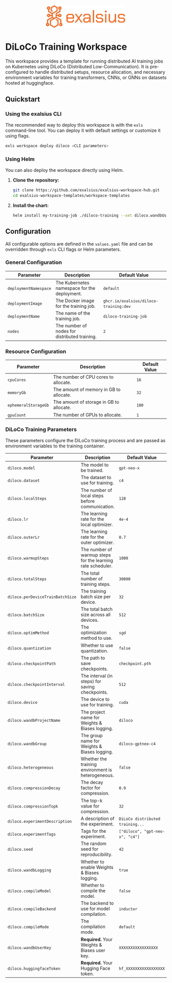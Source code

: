 <p align="center"><img src="../../docs/img/logo_banner.png" alt="exalsius banner" width="250"></p>

# DiLoCo Training Workspace

This workspace provides a template for running distributed AI training jobs on Kubernetes using DiLoCo (Distributed Low-Communication). 
It is pre-configured to handle distributed setups, resource allocation, and necessary environment variables for training transformers, CNNs, or GNNs on datasets hosted at huggingface.

## Quickstart

### Using the exalsius CLI

The recommended way to deploy this workspace is with the `exls` command-line tool. You can deploy it with default settings or customize it using flags.

```sh
exls workspace deploy diloco <CLI parameters>
```

### Using Helm

You can also deploy the workspace directly using Helm.

1.  **Clone the repository:**
    ```sh
    git clone https://github.com/exalsius/exalsius-workspace-hub.git
    cd exalsius-workspace-templates/workspace-templates
    ```

2.  **Install the chart:**
    ```sh
    helm install my-training-job ./diloco-training --set diloco.wandbUserKey=<your-wandb-key> --set diloco.huggingfaceToken=<your-hf-token>
    ```

## Configuration

All configurable options are defined in the `values.yaml` file and can be overridden through `exls` CLI flags or Helm parameters.

### General Configuration

| Parameter             | Description                                       | Default Value                |
| --------------------- | ------------------------------------------------- | ---------------------------- |
| `deploymentNamespace` | The Kubernetes namespace for the deployment.      | `default`                    |
| `deploymentImage`     | The Docker image for the training job.            | `ghcr.io/exalsius/diloco-training:dev` |
| `deploymentName`      | The name of the training job.                     | `diloco-training-job`        |
| `nodes`               | The number of nodes for distributed training.     | `2`                          |

### Resource Configuration

| Parameter          | Description                               | Default Value |
| ------------------ | ----------------------------------------- | ------------- |
| `cpuCores`         | The number of CPU cores to allocate.      | `16`          |
| `memoryGb`         | The amount of memory in GB to allocate.   | `32`          |
| `ephemeralStorageGb` | The amount of storage in GB to allocate.  | `100`         |
| `gpuCount`         | The number of GPUs to allocate.           | `1`           |

### DiLoCo Training Parameters

These parameters configure the DiLoCo training process and are passed as environment variables to the training container.

| Parameter                      | Description                                                              | Default Value                  |
| ------------------------------ | ------------------------------------------------------------------------ | ------------------------------ |
| `diloco.model`                 | The model to be trained.                                                 | `gpt-neo-x`                    |
| `diloco.dataset`               | The dataset to use for training.                                         | `c4`                           |
| `diloco.localSteps`            | The number of local steps before communication.                          | `128`                          |
| `diloco.lr`                    | The learning rate for the local optimizer.                               | `4e-4`                         |
| `diloco.outerLr`               | The learning rate for the outer optimizer.                               | `0.7`                          |
| `diloco.warmupSteps`           | The number of warmup steps for the learning rate scheduler.              | `1000`                         |
| `diloco.totalSteps`            | The total number of training steps.                                      | `30000`                        |
| `diloco.perDeviceTrainBatchSize` | The training batch size per device.                                      | `32`                           |
| `diloco.batchSize`             | The total batch size across all devices.                                 | `512`                          |
| `diloco.optimMethod`           | The optimization method to use.                                          | `sgd`                          |
| `diloco.quantization`          | Whether to use quantization.                                             | `false`                        |
| `diloco.checkpointPath`        | The path to save checkpoints.                                            | `checkpoint.pth`               |
| `diloco.checkpointInterval`    | The interval (in steps) for saving checkpoints.                          | `512`                          |
| `diloco.device`                | The device to use for training.                                          | `cuda`                         |
| `diloco.wandbProjectName`      | The project name for Weights & Biases logging.                           | `diloco`                       |
| `diloco.wandbGroup`            | The group name for Weights & Biases logging.                             | `diloco-gptneo-c4`             |
| `diloco.heterogeneous`         | Whether the training environment is heterogeneous.                       | `false`                        |
| `diloco.compressionDecay`      | The decay factor for compression.                                        | `0.9`                          |
| `diloco.compressionTopk`       | The top-k value for compression.                                         | `32`                           |
| `diloco.experimentDescription` | A description of the experiment.                                         | `DiLoCo distributed training...` |
| `diloco.experimentTags`        | Tags for the experiment.                                                 | `["diloco", "gpt-neo-x", "c4"]`  |
| `diloco.seed`                  | The random seed for reproducibility.                                     | `42`                           |
| `diloco.wandbLogging`          | Whether to enable Weights & Biases logging.                              | `true`                         |
| `diloco.compileModel`          | Whether to compile the model.                                            | `false`                        |
| `diloco.compileBackend`        | The backend to use for model compilation.                                | `inductor`                     |
| `diloco.compileMode`           | The compilation mode.                                                    | `default`                      |
| `diloco.wandbUserKey`          | **Required.** Your Weights & Biases user key.                            | `XXXXXXXXXXXXXXXXX`            |
| `diloco.huggingfaceToken`      | **Required.** Your Hugging Face token.                                   | `hf_XXXXXXXXXXXXXXXXX`         |
